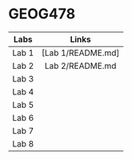 # GEOG478
| Labs | Links    |
| :---:   | :---: |
| Lab 1 |[Lab 1/README.md]|
| Lab 2 |   Lab 2/README.md |
| Lab 3 |    |
| Lab 4 |    |
| Lab 5 |    |
| Lab 6 |    |
| Lab 7 |    |
| Lab 8 |    |
